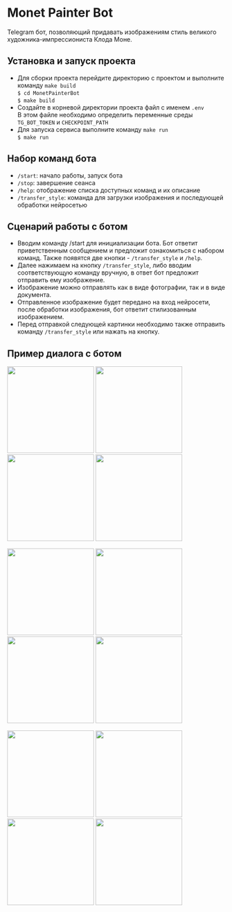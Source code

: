 # Monet Painter Bot

Telegram бот, позволяющий придавать изображениям стиль великого художника-импрессиониста Клода Моне.

## Установка и запуск проекта

* Для сборки проекта перейдите директорию с проектом и
выполните команду `make build`  
  `$ cd MonetPainterBot`  
  `$ make build`
* Создайте в корневой директории проекта файл с именем `.env`  
В этом файле необходимо определить переменные среды `TG_BOT_TOKEN` и `CHECKPOINT_PATH`
* Для запуска сервиса выполните команду `make run`  
  `$ make run`

## Набор команд бота

* `/start`: начало работы, запуск бота
* `/stop`: завершение сеанса
* `/help`: отображение списка доступных команд и их описание
* `/transfer_style`: команда для загрузки изображения и последующей обработки нейросетью

## Сценарий работы с ботом

* Вводим команду /start для инициализации бота.
Бот ответит приветственным сообщением и предложит ознакомиться
с набором команд. Также появятся две кнопки - `/transfer_style` и `/help`.
* Далее нажимаем на кнопку `/transfer_style`, либо вводим соответствующую 
команду вручную, в ответ бот предложит отправить ему изображение.
* Изображение можно отправлять как в виде фотографии, так и в виде документа.
* Отправленное изображение будет передано на вход нейросети,
после обработки изображения, бот ответит стилизованным изображением.
* Перед отправкой следующей картинки необходимо 
также отправить команду `/transfer_style` или нажать на кнопку.

## Пример диалога с ботом

<p>
<img src="https://github.com/hexangel1/TransferStyleBot/blob/main/screenshots/screenshot3.png" width="200" />
<img src="https://github.com/hexangel1/TransferStyleBot/blob/main/screenshots/screenshot4.png" width="200" />
<img src="https://github.com/hexangel1/TransferStyleBot/blob/main/screenshots/screenshot5.png" width="200" />
<img src="https://github.com/hexangel1/TransferStyleBot/blob/main/screenshots/screenshot6.png" width="200" />
</p>
<p>
<img src="https://github.com/hexangel1/TransferStyleBot/blob/main/screenshots/screenshot7.png" width="200" />
<img src="https://github.com/hexangel1/TransferStyleBot/blob/main/screenshots/screenshot8.png" width="200" />
<img src="https://github.com/hexangel1/TransferStyleBot/blob/main/screenshots/screenshot9.png" width="200" />
<img src="https://github.com/hexangel1/TransferStyleBot/blob/main/screenshots/screenshot10.png" width="200" />
</p>
<p>
<img src="https://github.com/hexangel1/TransferStyleBot/blob/main/screenshots/screenshot11.png" width="200" />
<img src="https://github.com/hexangel1/TransferStyleBot/blob/main/screenshots/screenshot12.png" width="200" />
<img src="https://github.com/hexangel1/TransferStyleBot/blob/main/screenshots/screenshot13.png" width="200" />
<img src="https://github.com/hexangel1/TransferStyleBot/blob/main/screenshots/screenshot14.png" width="200" />
</p>
